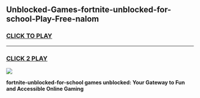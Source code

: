 
## Unblocked-Games-fortnite-unblocked-for-school-Play-Free-nalom
<h3>
<a href="https://premium76.site?title=fortnite-unblocked-for-school&ref=12A">CLICK TO PLAY</a></h3>
<hr>

<h3>
<a href="https://premium76.site?title=fortnite-unblocked-for-school&ref=12A">CLICK 2 PLAY</a>
  
</h3>

<a href="https://premium76.site?title=fortnite-unblocked-for-school&ref=12A"><img src="https://clearcache.store/games.png"></a>


**fortnite-unblocked-for-school games unblocked: Your Gateway to Fun and Accessible Online Gaming**
